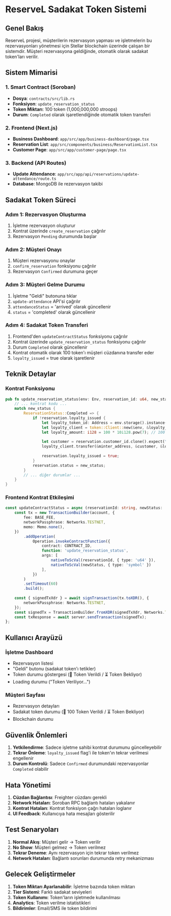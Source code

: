 # ReserveL Sadakat Token Sistemi

## Genel Bakış

ReserveL projesi, müşterilerin rezervasyon yapması ve işletmelerin bu rezervasyonları yönetmesi için Stellar blockchain üzerinde çalışan bir sistemdir. Müşteri rezervasyona geldiğinde, otomatik olarak sadakat token'ları verilir.

## Sistem Mimarisi

### 1. Smart Contract (Soroban)
- **Dosya**: `contracts/src/lib.rs`
- **Fonksiyon**: `update_reservation_status`
- **Token Miktarı**: 100 token (1,000,000,000 stroops)
- **Durum**: `Completed` olarak işaretlendiğinde otomatik token transferi

### 2. Frontend (Next.js)
- **Business Dashboard**: `app/src/app/business-dashboard/page.tsx`
- **Reservation List**: `app/src/components/business/ReservationList.tsx`
- **Customer Page**: `app/src/app/customer-page/page.tsx`

### 3. Backend (API Routes)
- **Update Attendance**: `app/src/app/api/reservations/update-attendance/route.ts`
- **Database**: MongoDB ile rezervasyon takibi

## Sadakat Token Süreci

### Adım 1: Rezervasyon Oluşturma
1. İşletme rezervasyon oluşturur
2. Kontrat üzerinde `create_reservation` çağrılır
3. Rezervasyon `Pending` durumunda başlar

### Adım 2: Müşteri Onayı
1. Müşteri rezervasyonu onaylar
2. `confirm_reservation` fonksiyonu çağrılır
3. Rezervasyon `Confirmed` durumuna geçer

### Adım 3: Müşteri Gelme Durumu
1. İşletme "Geldi" butonuna tıklar
2. `update-attendance` API'si çağrılır
3. `attendanceStatus` = 'arrived' olarak güncellenir
4. `status` = 'completed' olarak güncellenir

### Adım 4: Sadakat Token Transferi
1. Frontend'den `updateContractStatus` fonksiyonu çağrılır
2. Kontrat üzerinde `update_reservation_status` fonksiyonu çağrılır
3. Durum `Completed` olarak güncellenir
4. Kontrat otomatik olarak 100 token'ı müşteri cüzdanına transfer eder
5. `loyalty_issued` = true olarak işaretlenir

## Teknik Detaylar

### Kontrat Fonksiyonu
```rust
pub fn update_reservation_status(env: Env, reservation_id: u64, new_status: ReservationStatus) {
    // ... kontrat kodu ...
    match new_status {
        ReservationStatus::Completed => {
            if !reservation.loyalty_issued {
                let loyalty_token_id: Address = env.storage().instance().get(&loyalty_key).expect("Loyalty token not set");
                let loyalty_client = token::Client::new(&env, &loyalty_token_id);
                let loyalty_amount: i128 = 100 * 10i128.pow(7); // 100 token
                
                let customer = reservation.customer_id.clone().expect("Customer not assigned");
                loyalty_client.transfer(&minter_address, &customer, &loyalty_amount);
                
                reservation.loyalty_issued = true;
            }
            reservation.status = new_status;
        }
        // ... diğer durumlar ...
    }
}
```

### Frontend Kontrat Etkileşimi
```typescript
const updateContractStatus = async (reservationId: string, newStatus: 'Completed' | 'NoShow') => {
    const tx = new TransactionBuilder(account, {
        fee: BASE_FEE,
        networkPassphrase: Networks.TESTNET,
        memo: Memo.none(),
    })
        .addOperation(
            Operation.invokeContractFunction({
                contract: CONTRACT_ID,
                function: 'update_reservation_status',
                args: [
                    nativeToScVal(reservationId, { type: 'u64' }),
                    nativeToScVal(newStatus, { type: 'symbol' })
                ],
            })
        )
        .setTimeout(60)
        .build();
    
    const { signedTxXdr } = await signTransaction(tx.toXDR(), {
        networkPassphrase: Networks.TESTNET,
    });
    const signedTx = TransactionBuilder.fromXDR(signedTxXdr, Networks.TESTNET);
    const txResponse = await server.sendTransaction(signedTx);
};
```

## Kullanıcı Arayüzü

### İşletme Dashboard
- Rezervasyon listesi
- "Geldi" butonu (sadakat token'ı tetikler)
- Token durumu göstergesi (🎁 Token Verildi / ⏳ Token Bekliyor)
- Loading durumu ("Token Veriliyor...")

### Müşteri Sayfası
- Rezervasyon detayları
- Sadakat token durumu (🎁 100 Token Verildi / ⏳ Token Bekliyor)
- Blockchain durumu

## Güvenlik Önlemleri

1. **Yetkilendirme**: Sadece işletme sahibi kontrat durumunu güncelleyebilir
2. **Tekrar Önleme**: `loyalty_issued` flag'i ile token'ın tekrar verilmesi engellenir
3. **Durum Kontrolü**: Sadece `Confirmed` durumundaki rezervasyonlar `Completed` olabilir

## Hata Yönetimi

1. **Cüzdan Bağlantısı**: Freighter cüzdanı gerekli
2. **Network Hataları**: Soroban RPC bağlantı hataları yakalanır
3. **Kontrat Hataları**: Kontrat fonksiyon çağrı hataları loglanır
4. **UI Feedback**: Kullanıcıya hata mesajları gösterilir

## Test Senaryoları

1. **Normal Akış**: Müşteri gelir → Token verilir
2. **No Show**: Müşteri gelmez → Token verilmez
3. **Tekrar Deneme**: Aynı rezervasyon için tekrar token verilmez
4. **Network Hataları**: Bağlantı sorunları durumunda retry mekanizması

## Gelecek Geliştirmeler

1. **Token Miktarı Ayarlanabilir**: İşletme bazında token miktarı
2. **Tier Sistemi**: Farklı sadakat seviyeleri
3. **Token Kullanımı**: Token'ların işletmede kullanılması
4. **Analytics**: Token verilme istatistikleri
5. **Bildirimler**: Email/SMS ile token bildirimi 